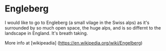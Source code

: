 # Engleberg

I would like to go to Engleberg (a small vilage in the Swiss alps) as it's surrounded by so much open space, the huge alps, and is so differnt to the landscape in England. It's breath taking.

More info at [wikipeadia] (https://en.wikipedia.org/wiki/Engelberg)